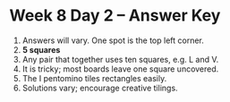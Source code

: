 # Week 8 Day 2 – Answer Key

1. Answers will vary. One spot is the top left corner.
2. **5 squares**
3. Any pair that together uses ten squares, e.g. L and V.
4. It is tricky; most boards leave one square uncovered.
5. The I pentomino tiles rectangles easily.
6. Solutions vary; encourage creative tilings.

